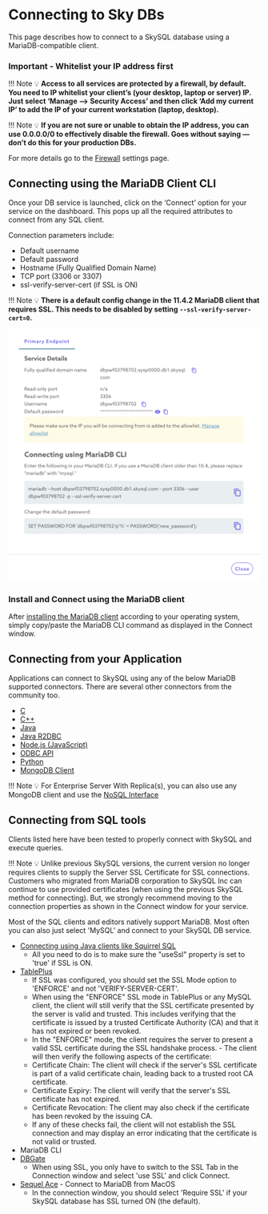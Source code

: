 # Connecting to Sky DBs

This page describes how to connect to a SkySQL database using a MariaDB-compatible client.

### **Important - Whitelist your IP address first**

!!! Note
    💡 **Access to all services are protected by a firewall, by default. You need to IP whitelist your client’s (your desktop, laptop or server) IP. Just select ‘Manage —> Security Access’ and then click ‘Add my current IP’ to add the IP of your current workstation (laptop, desktop).**

!!! Note
    💡 **If you are not sure or unable to obtain the IP address, you can use 0.0.0.0/0 to effectively disable the firewall. Goes without saying — don’t do this for your production DBs.**


For more details go to the [Firewall](<../Security/Configuring Firewall.md>) settings page. 



## Connecting using the MariaDB Client CLI

Once your DB service is launched, click on the ‘Connect’ option for your service on the dashboard. This pops up all the required attributes to connect from any SQL client. 

Connection parameters include:

- Default username
- Default password
- Hostname (Fully Qualified Domain Name)
- TCP port (3306 or 3307)
- ssl-verify-server-cert (if SSL is ON)

!!! Note
    💡 **There is a default config change in the 11.4.2 MariaDB client that requires SSL. This needs to be disabled by setting ```--ssl-verify-server-cert=0```.**

![Connect window example](connect_window.png)


### Install and Connect using the MariaDB client

After [installing the MariaDB client](https://mariadb.com/docs/server/connect/clients/mariadb-client/) according to your operating system, simply copy/paste the MariaDB CLI command as displayed in the Connect window. 

## Connecting from your Application

Applications can connect to SkySQL using any of the below MariaDB supported connectors. There are several other connectors from the community too. 

- [C](Connect%20from%20‘C’%20App.md)
- [C++](Connect%20from%20‘C++’%20App.md)
- [Java](Connect%20from%20Java%20App.md)
- [Java R2DBC](Connect%20using%20Connector%20R2DBC.md)
- [Node.js (JavaScript)](Connect%20from%20Node%20js%20App.md)
- [ODBC API](Connect%20using%20ODBC.md)
- [Python](Connect%20from%20Python%20App.md)
- [MongoDB Client](Connect%20from%20MongoDB%20clients.md)


!!! Note
    💡 For Enterprise Server With Replica(s), you can also use any MongoDB client and use the [NoSQL Interface](Connect%20from%20MongoDB%20clients.md)


## Connecting from SQL tools

Clients listed here have been tested to properly connect with SkySQL and execute queries.

!!! Note
    💡 Unlike previous SkySQL versions, the current version no longer requires clients to supply the Server SSL Certificate for SSL connections. Customers who migrated from MariaDB corporation to SkySQL Inc can continue to use provided certificates (when using the previous SkySQL method for connecting). But, we strongly recommend moving to the connection properties as shown in the Connect window for your service.

Most of the SQL clients and editors natively support MariaDB. Most often you can also just select 'MySQL' and connect to your SkySQL DB service. 

- [Connecting using Java clients like Squirrel SQL](https://squirrel-sql.sourceforge.io/)  
    - All you need to do is to make sure the "useSsl" property is set to 'true' if SSL is ON. 
- [TablePlus](https://tableplus.com/download) 
    - If SSL was configured, you should set the SSL Mode option to 'ENFORCE' and not 'VERIFY-SERVER-CERT'. 
    - When using the "ENFORCE" SSL mode in TablePlus or any MySQL client, the client will still verify that the SSL certificate presented by the server is valid and trusted. This includes verifying that the certificate is issued by a trusted Certificate Authority (CA) and that it has not expired or been revoked.
    - In the "ENFORCE" mode, the client requires the server to present a valid SSL certificate during the SSL handshake process. - The client will then verify the following aspects of the certificate:
    - Certificate Chain: The client will check if the server's SSL certificate is part of a valid certificate chain, leading back to a trusted root CA certificate.
    - Certificate Expiry: The client will verify that the server's SSL certificate has not expired.
    - Certificate Revocation: The client may also check if the certificate has been revoked by the issuing CA.
    - If any of these checks fail, the client will not establish the SSL connection and may display an error indicating that the certificate is not valid or trusted.
- MariaDB CLI
- [DBGate](https://dbgate.org/) 
    - When using SSL, you only have to switch to the SSL Tab in the Connection window and select 'use SSL' and click Connect. 
- [Sequel Ace](https://sequel-ace.com/) - Connect to MariaDB from MacOS
    - In the connection window, you should select 'Require SSL' if your SkySQL database has SSL turned ON (the default). 
